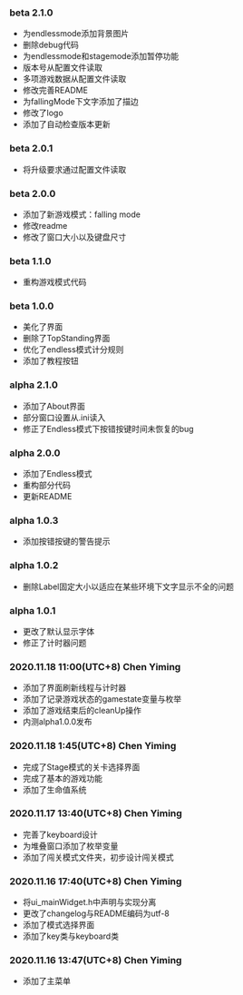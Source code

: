 ### beta 2.1.0

- 为endlessmode添加背景图片
- 删除debug代码
- 为endlessmode和stagemode添加暂停功能
- 版本号从配置文件读取
- 多项游戏数据从配置文件读取
- 修改完善README
- 为fallingMode下文字添加了描边
- 修改了logo
- 添加了自动检查版本更新

### beta 2.0.1

- 将升级要求通过配置文件读取

### beta 2.0.0

- 添加了新游戏模式：falling mode
- 修改readme
- 修改了窗口大小以及键盘尺寸

### beta 1.1.0

- 重构游戏模式代码

### beta 1.0.0

- 美化了界面
- 删除了TopStanding界面
- 优化了endless模式计分规则
- 添加了教程按钮

### alpha 2.1.0

- 添加了About界面
- 部分窗口设置从.ini读入
- 修正了Endless模式下按错按键时间未恢复的bug

### alpha 2.0.0

- 添加了Endless模式
- 重构部分代码
- 更新README

### alpha 1.0.3

- 添加按错按键的警告提示

### alpha 1.0.2

- 删除Label固定大小以适应在某些环境下文字显示不全的问题

### alpha 1.0.1

- 更改了默认显示字体
- 修正了计时器问题

### 2020.11.18 11:00(UTC+8) Chen Yiming

- 添加了界面刷新线程与计时器
- 添加了记录游戏状态的gamestate变量与枚举
- 添加了游戏结束后的cleanUp操作
- 内测alpha1.0.0发布

### 2020.11.18 1:45(UTC+8) Chen Yiming

- 完成了Stage模式的关卡选择界面
- 完成了基本的游戏功能
- 添加了生命值系统

### 2020.11.17 13:40(UTC+8) Chen Yiming

- 完善了keyboard设计
- 为堆叠窗口添加了枚举变量
- 添加了闯关模式文件夹，初步设计闯关模式

### 2020.11.16 17:40(UTC+8) Chen Yiming

- 将ui_mainWidget.h中声明与实现分离
- 更改了changelog与README编码为utf-8
- 添加了模式选择界面
- 添加了key类与keyboard类

### 2020.11.16 13:47(UTC+8) Chen Yiming

- 添加了主菜单